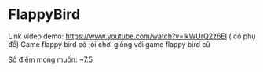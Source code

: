 # FlappyBird
Link video demo: https://www.youtube.com/watch?v=lkWUrQ2z6EI ( có phụ đề)
Game flappy bird có ;ói chơi giống với game flappy bird cũ

Số điểm mong muốn: ~7.5
